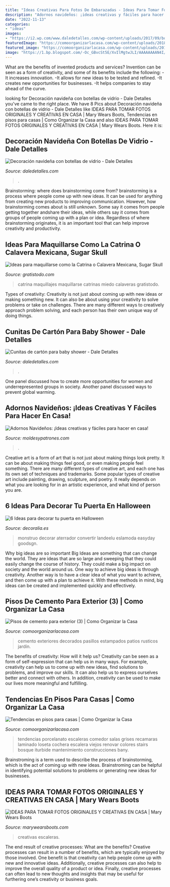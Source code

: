 ```yaml
---
title: "Ideas Creativas Para Fotos De Embarazadas - Ideas Para Tomar Fotos Originales Y Creativas En Casa"
description: "Adornos navideños: ¡ideas creativas y fáciles para hacer en casa!"
date: "2022-11-13"
categories:
- "ideas"
images:
- "https://i2.wp.com/www.daledetalles.com/wp-content/uploads/2017/09/botellas-de-vino-decoradas-para-navidad7.jpg?resize=540%2C923"
featuredImage: "https://comoorganizarlacasa.com/wp-content/uploads/2018/03/tendencias-en-pisos-para-casas-8.jpg"
featured_image: "https://comoorganizarlacasa.com/wp-content/uploads/2018/03/tendencias-en-pisos-para-casas-8.jpg"
image: "https://1.bp.blogspot.com/-Oc_GBvcSt5E/XvIlMgtwJLI/AAAAAAAAN4I/F0dnhY73X-0frRssjiG7mib2DgBwtGY1QCNcBGAsYHQ/s1600/fotos%2Ben%2Bcuarentena.JPG"
---
```



What are the benefits of invented products and services?
Invention can be seen as a form of creativity, and some of its benefits include the following: 
-It increases innovation. 
-It allows for new ideas to be tested and refined. 
-It creates new opportunities for businesses. 
-It helps companies to stay ahead of the curve.

	

		
looking for Decoración navideña con botellas de vidrio - Dale Detalles you've came to the right place. We have 8 Pics about Decoración navideña con botellas de vidrio - Dale Detalles like IDEAS PARA TOMAR FOTOS ORIGINALES Y CREATIVAS EN CASA | Mary Wears Boots, Tendencias en pisos para casas | Como Organizar la Casa and also IDEAS PARA TOMAR FOTOS ORIGINALES Y CREATIVAS EN CASA | Mary Wears Boots. Here it is:
		
    
## Decoración Navideña Con Botellas De Vidrio - Dale Detalles

<img loading=lazy src="https://i2.wp.com/www.daledetalles.com/wp-content/uploads/2017/09/botellas-de-vino-decoradas-para-navidad7.jpg?resize=540%2C923" onerror="this.onerror=null;this.src='https://tse1.mm.bing.net/th?id=OIP.8OSDeqvjMZR1iYcS2S8a6QHaMq&amp;pid=15.1';" alt="Decoración navideña con botellas de vidrio - Dale Detalles">

_Source: daledetalles.com_

>. 

	

Brainstorming: where does brainstorming come from?
brainstorming is a process where people come up with new ideas. It can be used for anything from creating new products to improving communication. However, how brainstorming comes about is still unknown. Some say it comes from people getting together andshare their ideas, while others say it comes from groups of people coming up with a plan or idea. Regardless of where brainstorming originates, it is an important tool that can help improve creativity and productivity.

    
## Ideas Para Maquillarse Como La Catrina O Calavera Mexicana, Sugar Skull

<img loading=lazy src="https://www.gratistodo.com/wp-content/uploads/2016/09/la-catrina-maquillaje.jpg" onerror="this.onerror=null;this.src='https://tse3.mm.bing.net/th?id=OIP.rAtyGi2TynqU1ieMTROqPAHaLH&amp;pid=15.1';" alt="Ideas para maquillarse como la Catrina o Calavera Mexicana, Sugar Skull">

_Source: gratistodo.com_

>catrina maquillajes maquillarse catrinas miedo calaveras gratistodo. 

	

Types of creativity:
Creativity is not just about coming up with new ideas or making something new. It can also be about using your creativity to solve problems or take on challenges. There are many different ways to creatively approach problem solving, and each person has their own unique way of doing things.

    
## Cunitas De Cartón Para Baby Shower - Dale Detalles

<img loading=lazy src="https://i1.wp.com/www.daledetalles.com/wp-content/uploads/2017/03/cunitas-de-carton-para-baby-shower3.jpg" onerror="this.onerror=null;this.src='https://tse3.mm.bing.net/th?id=OIP.EcA4sjjGrZNaYdl6t8tUnwHaJ4&amp;pid=15.1';" alt="Cunitas de cartón para baby shower - Dale Detalles">

_Source: daledetalles.com_

>. 

	

One panel discussed how to create more opportunities for women and underrepresented groups in society. Another panel discussed ways to prevent global warming.

    
## Adornos Navideños: ¡Ideas Creativas Y Fáciles Para Hacer En Casa!

<img loading=lazy src="https://moldesypatrones.com/wp-content/uploads/decoracion-navidad-4.jpg" onerror="this.onerror=null;this.src='https://tse4.mm.bing.net/th?id=OIP.L7xcXkBAqFzKVB1c5sx2wAC2FW&amp;pid=15.1';" alt="Adornos Navideños: ¡Ideas creativas y fáciles para hacer en casa!">

_Source: moldesypatrones.com_

>. 

	

Creative art is a form of art that is not just about making things look pretty. It can be about making things feel good, or even making people feel something. There are many different types of creative art, and each one has its own set of techniques and trademarks. Some popular types of creative art include painting, drawing, sculpture, and poetry. It really depends on what you are looking for in an artistic experience, and what kind of person you are.

    
## 6 Ideas Para Decorar Tu Puerta En Halloween

<img loading=lazy src="https://www.decoralia.es/wp-content/uploads/puertas-halloween-3.jpg" onerror="this.onerror=null;this.src='https://tse3.mm.bing.net/th?id=OIP._uB--qo_nEu06ya09Pc-CAHaJ4&amp;pid=15.1';" alt="6 Ideas para decorar tu puerta en Halloween">

_Source: decoralia.es_

>monstruo decorar aterrador convertir landeelu eslamoda easyday goodsgn. 

	

Why big ideas are so important
Big Ideas are something that can change the world. They are ideas that are so large and sweeping that they could easily change the course of history. They could make a big impact on society and the world around us. One way to achieve big ideas is through creativity. Another way is to have a clear idea of what you want to achieve, and then come up with a plan to achieve it. With these methods in mind, big ideas can be created and implemented quickly and effectively.

    
## Pisos De Cemento Para Exterior (3) | Como Organizar La Casa

<img loading=lazy src="https://comoorganizarlacasa.com/wp-content/uploads/2017/01/Pisos-de-cemento-para-exterior-3.jpg" onerror="this.onerror=null;this.src='https://tse2.mm.bing.net/th?id=OIP.-20cKjuhl84U4lJSAUzlsQHaJ3&amp;pid=15.1';" alt="Pisos de cemento para exterior (3) | Como Organizar la Casa">

_Source: comoorganizarlacasa.com_

>cemento exteriores decorados pasillos estampados patios rusticos jardín. 

	

The benefits of creativity: How will it help us?
Creativity can be seen as a form of self-expression that can help us in many ways. For example, creativity can help us to come up with new ideas, find solutions to problems, and improve our skills. It can also help us to express ourselves better and connect with others. In addition, creativity can be used to make our lives more meaningful and fulfilling.

    
## Tendencias En Pisos Para Casas | Como Organizar La Casa

<img loading=lazy src="https://comoorganizarlacasa.com/wp-content/uploads/2018/03/tendencias-en-pisos-para-casas-8.jpg" onerror="this.onerror=null;this.src='https://tse1.mm.bing.net/th?id=OIP.vS9a8DRibOHoCBdTlI006AHaJ4&amp;pid=15.1';" alt="Tendencias en pisos para casas | Como Organizar la Casa">

_Source: comoorganizarlacasa.com_

>tendencias porcelanato escaleras comedor salas grises recamaras laminado loseta cochera escalera viejos renovar colores stairs bosque iturbide mantenimiento construcciones bany. 

	

Brainstroming is a term used to describe the process of brainstorming, which is the act of coming up with new ideas. Brainstroming can be helpful in identifying potential solutions to problems or generating new ideas for businesses.

    
## IDEAS PARA TOMAR FOTOS ORIGINALES Y CREATIVAS EN CASA | Mary Wears Boots

<img loading=lazy src="https://1.bp.blogspot.com/-Oc_GBvcSt5E/XvIlMgtwJLI/AAAAAAAAN4I/F0dnhY73X-0frRssjiG7mib2DgBwtGY1QCNcBGAsYHQ/s1600/fotos%2Ben%2Bcuarentena.JPG" onerror="this.onerror=null;this.src='https://tse3.mm.bing.net/th?id=OIP.HVHD5LgNUalHcZRFF9ySUwHaLH&amp;pid=15.1';" alt="IDEAS PARA TOMAR FOTOS ORIGINALES Y CREATIVAS EN CASA | Mary Wears Boots">

_Source: marywearsboots.com_

>creativas escaleras. 

	

The end result of creative processes: What are the benefits?
Creative processes can result in a number of benefits, which are typically enjoyed by those involved. One benefit is that creativity can help people come up with new and innovative ideas. Additionally, creative processes can also help to improve the overall quality of a product or idea. Finally, creative processes can often lead to new thoughts and insights that may be useful for furthering one’s creativity or business goals.

